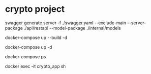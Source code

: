 # crypto project

swagger generate server -f ./swagger.yaml --exclude-main --server-package ./api/restapi --model-package ./internal/models

docker-compose up --build -d

docker-compose up -d

docker-compose ps

docker exec -it crypto_app sh

